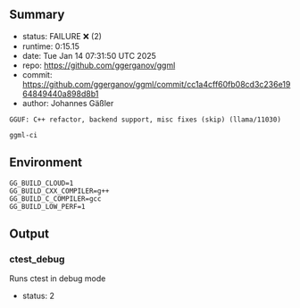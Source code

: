 ## Summary

- status:  FAILURE ❌ (2)
- runtime: 0:15.15
- date:    Tue Jan 14 07:31:50 UTC 2025
- repo:    https://github.com/ggerganov/ggml
- commit:  https://github.com/ggerganov/ggml/commit/cc1a4cff60fb08cd3c236e1964849440a898d8b1
- author:  Johannes Gäßler
```
GGUF: C++ refactor, backend support, misc fixes (skip) (llama/11030)

ggml-ci
```

## Environment

```
GG_BUILD_CLOUD=1
GG_BUILD_CXX_COMPILER=g++
GG_BUILD_C_COMPILER=gcc
GG_BUILD_LOW_PERF=1
```

## Output

### ctest_debug

Runs ctest in debug mode
- status: 2
```

```

